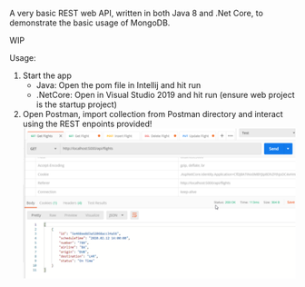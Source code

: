A very basic REST web API, written in both Java 8 and .Net Core, to demonstrate the basic usage of MongoDB.

WIP

Usage:
1. Start the app
   - Java: Open the pom file in Intellij and hit run
   - .NetCore: Open in Visual Studio 2019 and hit run (ensure web project is the startup project)
2. Open Postman, import collection from Postman directory and interact using the REST enpoints provided!
![Using API in Postman](Postman.png)
